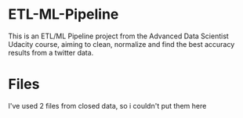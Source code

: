 # ETL-ML-Pipeline
This is an ETL/ML Pipeline project from the Advanced Data Scientist Udacity course, aiming to clean, normalize and find the best accuracy results from a twitter data.
# Files
I've used 2 files from closed data, so i couldn't put them here 

